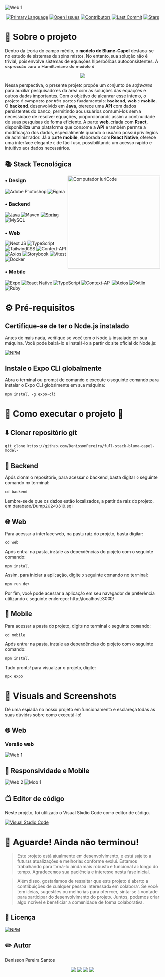 ![Web 1](./public/banner.png) 

<p align="center">
  <a href="https://github.com/DenissonPereira/full-stack-blume-capel-model-"><img src="https://img.shields.io/github/languages/top/DenissonPereira/full-stack-blume-capel-model-" alt="Primary Language"></a>
  <a href="https://github.com/DenissonPereira/full-stack-blume-capel-model-/issues"><img src="https://img.shields.io/github/issues-raw/DenissonPereira/full-stack-blume-capel-model-" alt="Open Issues"></a>
  <a href="https://github.com/DenissonPereira/full-stack-blume-capel-model-/graphs/contributors"><img src="https://img.shields.io/github/contributors/DenissonPereira/full-stack-blume-capel-model-" alt="Contributors"></a>
  <a href="https://github.com/DenissonPereira/full-stack-blume-capel-model-/commits/main"><img src="https://img.shields.io/github/last-commit/DenissonPereira/full-stack-blume-capel-model-" alt="Last Commit"></a>
  <a href="https://github.com/DenissonPereira/full-stack-blume-capel-model-/stargazers"><img src="https://img.shields.io/github/stars/DenissonPereira/full-stack-blume-capel-model-" alt="Stars"></a>
</p>





# 📑 Sobre o projeto 


Dentro da teoria do campo médio, o **modelo de Blume-Capel** destaca-se no estudo de sistemas de spins mistos. No entanto, sua solução não é trivial, pois envolve sistemas de equações hiperbólicas autoconsistentes. A expressão para o Hamiltoniano do modelo é

<div align='center'> 
<img src="./public/equat.png">
</div>

Nessa perspectiva, o presente projeto propõe um conjunto de *softwares* para auxiliar pesquisadores da área com as soluções das equações e outros dados importantes. Com o objetivo de alcançar esse intento, o projeto é composto por três partes fundamentais: **backend**, **web** e **mobile**. O **backend**, desenvolvido em **Java**, oferece uma **API** com dados persistentes do banco, permitindo aos usuários consumi-los sem a necessidade de resolver equações, proporcionando assim a continuidade de suas pesquisas de forma eficiente. A parte **web**, criada com **React**, disponibiliza uma plataforma que consome a **API** e também permite a modificação dos dados, especialmente quando o usuário possui privilégios de administrador. Já a parte **mobile**, elaborada com **React Native**, oferece uma interface elegante e de fácil uso, possibilitando um acesso rápido e intuitivo aos dados necessários.


## 📚 Stack Tecnológica

<img src="./public/menina.gif" min-width="100px" max-width="100px" width="300px" align="right" alt="Computador iuriCode">

### • Design

![Adobe Photoshop](https://img.shields.io/badge/adobe%20photoshop-%23051D34?style=for-the-badge&logo=adobe%20photoshop&logoColor=%233CA3F7)
![Figma](https://img.shields.io/badge/figma-%23F24E1E.svg?style=for-the-badge&logo=figma&logoColor=white)

### • Backend

[![Java](https://img.shields.io/badge/java-%23ED8B00.svg?style=for-the-badge&logo=openjdk&logoColor=white)](https://www.java.com/)
![Maven](https://img.shields.io/badge/Maven-C71A36?style=for-the-badge&logo=apache-maven&logoColor=white)
[![Spring](https://img.shields.io/badge/spring-%236DB33F.svg?style=for-the-badge&logo=spring&logoColor=white)](https://spring.io/)
![MySQL](https://img.shields.io/badge/mysql-4479A1.svg?style=for-the-badge&logo=mysql&logoColor=white)

### • Web

![Next JS](https://img.shields.io/badge/Next-black?style=for-the-badge&logo=next.js&logoColor=white)
![TypeScript](https://img.shields.io/badge/typescript-%23007ACC.svg?style=for-the-badge&logo=typescript&logoColor=white)
![TailwindCSS](https://img.shields.io/badge/tailwindcss-%2338B2AC.svg?style=for-the-badge&logo=tailwind-css&logoColor=white)
![Context-API](https://img.shields.io/badge/Context--Api-000000?style=for-the-badge&logo=react)
![Axios](https://img.shields.io/badge/Axios-%237261DF?style=for-the-badge&logo=axios&logoColor=white)
![Storybook](https://img.shields.io/badge/-Storybook-FF4785?style=for-the-badge&logo=storybook&logoColor=white)
![Vitest](https://img.shields.io/badge/Vitest-green?style=for-the-badge&logo=vitest&logoColor=white)
![Docker](https://img.shields.io/badge/docker-%230db7ed.svg?style=for-the-badge&logo=docker&logoColor=white)

### • Mobile

![Expo](https://img.shields.io/badge/expo-1C1E24?style=for-the-badge&logo=expo&logoColor=#D04A37)
![React Native](https://img.shields.io/badge/react_native-%2320232a.svg?style=for-the-badge&logo=react&logoColor=%2361DAFB)
![TypeScript](https://img.shields.io/badge/typescript-%23007ACC.svg?style=for-the-badge&logo=typescript&logoColor=white)
![Context-API](https://img.shields.io/badge/Context--Api-000000?style=for-the-badge&logo=react)
![Axios](https://img.shields.io/badge/Axios-%237261DF?style=for-the-badge&logo=axios&logoColor=white)
![Kotlin](https://img.shields.io/badge/kotlin-%237F52FF.svg?style=for-the-badge&logo=kotlin&logoColor=white)
![Ruby](https://img.shields.io/badge/ruby-%23CC342D.svg?style=for-the-badge&logo=ruby&logoColor=white)

# ⚙ Pré-requisitos

## Certifique-se de ter o Node.js instalado

Antes de mais nada, verifique se você tem o Node.js instalado em sua máquina. Você pode baixá-lo e instalá-lo a partir do site oficial do Node.js:

[![NPM](https://img.shields.io/npm/v/npm.svg?logo=npm)](https://nodejs.org/en) 

## Instale o Expo CLI globalmente

Abra o terminal ou prompt de comando e execute o seguinte comando para instalar o Expo CLI globalmente em sua máquina:

```
npm install -g expo-cli
```

# 🚀 Como executar o projeto 🚀

## ⬇️ Clonar repositório git

```
git clone https://github.com/DenissonPereira/full-stack-blume-capel-model-
```

## 🏧 Backend

Após clonar o repositório, para acessar o backend, basta digitar o seguinte comando no terminal:

```
cd backend
```

Lembre-se de que os dados estão localizados, a partir da raiz do projeto, em database/Dump20240319.sql

## 🌐 Web

Para acessar a interface web, na pasta raiz do projeto, basta digitar:

```
cd web
```

Após entrar na pasta, instale as dependências do projeto com o seguinte comando:

```
npm install 
```


Assim, para iniciar a aplicação, digite o seguinte comando no terminal:

```
npm run dev
```

Por fim, você pode acessar a aplicação em seu navegador de preferência utilizando o seguinte endereço: http://localhost:3000/

## 📱 Mobile

Para acessar a pasta do projeto, digite no terminal o seguinte comando:

```
cd mobile
```

Após entrar na pasta, instale as dependências do projeto com o seguinte comando:

```
npm install 
```

Tudo pronto! para visualizar o projeto, digite:

```
npx expo
```


# 📸 Visuals and Screenshots

Dê uma espiada no nosso projeto em funcionamento e esclareça todas as suas dúvidas sobre como executá-lo!

## 🌐 Web

### Versão web

![Web 1](./public/web.gif) 

## 📱 Responsividade e Mobile

![Web 2](./public/res.jpeg) ![Mob 1](./public/mob.gif) 

## 📺 Editor de código

Neste projeto, foi utilizado o Visual Studio Code como editor de código.

[![Visual Studio Code](https://img.shields.io/badge/Visual%20Studio%20Code-0078d7.svg?style=for-the-badge&logo=visual-studio-code&logoColor=white)](https://code.visualstudio.com/)



# 🚨 Aguarde! Ainda não terminou!

>Este projeto está atualmente em desenvolvimento, e está sujeito a futuras atualizações e melhorias conforme evolui. Estamos trabalhando para torná-lo ainda mais robusto e funcional ao longo do tempo. Agradecemos sua paciência e interesse nesta fase inicial.

>Além disso, gostaríamos de ressaltar que este projeto é aberto a contribuições de qualquer pessoa interessada em colaborar. Se você tem ideias, sugestões ou melhorias para oferecer, sinta-se à vontade para participar do desenvolvimento do projeto. Juntos, podemos criar algo incrível e beneficiar a comunidade de forma colaborativa.

## 📜 Licença

[![NPM](https://img.shields.io/npm/l/react)](https://github.com/DenissonPereira/full-stack-blume-capel-model-/blob/main/LICENSE) 

## ✏️ Autor 

Denisson Pereira Santos

<div align='center'> 
<a href="https://www.linkedin.com/in/denisson-pereira" target="_blank"><img src="https://img.shields.io/badge/-LinkedIn-%230077B5?style=for-the-badge&logo=linkedin&logoColor=white"  target="_blank"></a> 
<a href="https://denissonpereira.com" target="_blank"><img src="https://img.shields.io/badge/Meu%20Site-%2333cc33?style=for-the-badge&logo=fontawesome&logoColor=white&logoWidth=15&labelColor=black"  target="_blank"></a> 
<a href="https://github.com/DenissonPereira" target="_blank"><img src="https://img.shields.io/badge/GitHub-%23181717?style=for-the-badge&logo=github&logoColor=white&logoWidth=15&labelColor=black"  target="_blank"></a> 
<a href="https://www.instagram.com/denisson_pereira1?igshid=OGQ5ZDc2ODk2ZA%3D%3D&utm_source=qr" target="_blank"><img src="https://img.shields.io/badge/-Instagram-%23E4405F?style=for-the-badge&logo=instagram&logoColor=white"></a>
</div>&nbsp;&nbsp;